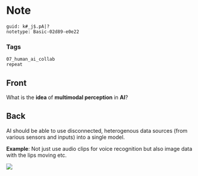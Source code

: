 # Note
```
guid: k#_j$.pA|?
notetype: Basic-02d89-e0e22
```

### Tags
```
07_human_ai_collab
repeat
```

## Front
What is the <b>idea </b>of <b>multimodal perception</b> in <b>AI</b>?

## Back
AI should be able to use disconnected, heterogenous data sources (from various sensors and inputs) into a single model.

<b>Example</b>:
Not just use audio clips for voice recognition but also image data with the lips moving etc.

<img src="paste-64f8e99816d8e1a89c47a9aaa13ce791893dd9e3.jpg">
